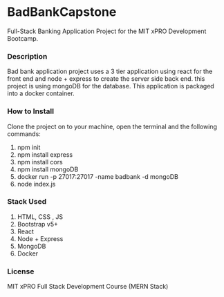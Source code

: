 # BadBankCapstone

Full-Stack Banking Application Project for the MIT xPRO Development Bootcamp.

<h3>Description</h3>

Bad bank application project uses a 3 tier application using react
for the front end and node + express to create the server side back end.
this project is using mongoDB for the database. This application is packaged into
a docker container.


<h3>How to Install</h3>
Clone the project on to your machine, open the terminal and the following commands:

1. npm init
2. npm install express
3. npm install cors
4. npm install mongoDB
5. docker run -p 27017:27017 -name badbank -d mongoDB
6. node index.js  


<h3>Stack Used</h3>

1. HTML, CSS , JS
2. Bootstrap v5+
3. React
4. Node + Express
5. MongoDB
6. Docker


<h3>License</h3>
MIT xPRO Full Stack Development Course (MERN Stack)

